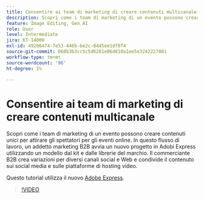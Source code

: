```yaml
---
title: Consentire ai team di marketing di creare contenuti multicanale
description: Scopri come i team di marketing di un evento possono creare contenuti unici per attirare gli spettatori per gli eventi online
feature: Image Editing, Gen AI
role: User
level: Intermediate
jira: KT-14000
exl-id: 49206474-7e53-446b-be2c-8445ee1df0f4
source-git-commit: 068b3b3cc5c5d6281e06d810a1ee5e3242227881
workflow-type: tm+mt
source-wordcount: '96'
ht-degree: 1%

---
```


# Consentire ai team di marketing di creare contenuti multicanale

Scopri come i team di marketing di un evento possono creare contenuti unici per attirare gli spettatori per gli eventi online. In questo flusso di lavoro, un addetto marketing B2B avvia un nuovo progetto in Adobi Express utilizzando un modello dal kit e dalle librerie del marchio. Il commerciante B2B crea variazioni per diversi canali social e Web e condivide il contenuto sui social media e sulle piattaforme di hosting video.

Questo tutorial utilizza il nuovo [Adobe Express](https://www.adobe.com/express/).

>[!VIDEO](https://video.tv.adobe.com/v/3444987?quality=12&learn=on&hidetitle=true&captions=ita)
